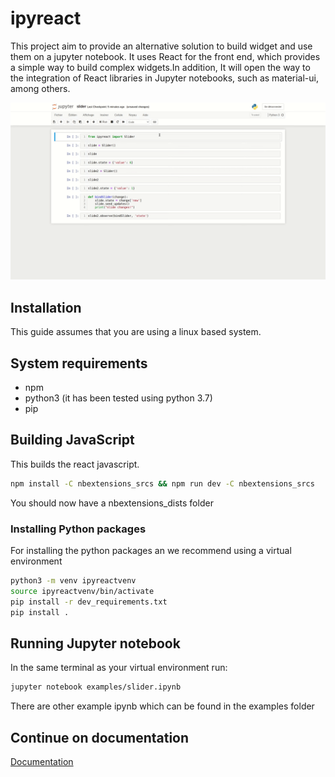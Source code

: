 # ipyreact

This project aim to provide an alternative solution to build widget and use them on a jupyter notebook.
It uses React for the front end, which provides a simple way to build complex widgets.In addition, It 
will open the way to the integration of React libraries in Jupyter notebooks, such as material-ui, among
others.

![Alt Text](slider.gif)

## Installation
This guide assumes that you are using a linux based system.

## System requirements
- npm
- python3 (it has been tested using python 3.7)
- pip

## Building JavaScript
This builds the react javascript.

```bash
npm install -C nbextensions_srcs && npm run dev -C nbextensions_srcs
```
You should now have a nbextensions_dists folder

### Installing Python packages
For installing the python packages an we recommend using a virtual environment
```bash
python3 -m venv ipyreactvenv
source ipyreactvenv/bin/activate
pip install -r dev_requirements.txt
pip install .
```

## Running Jupyter notebook
In the same terminal as your virtual environment run:

```bash
jupyter notebook examples/slider.ipynb
```

There are other example ipynb which can be found in the examples folder

## Continue on documentation
[Documentation](https://ipyreact.readthedocs.io/en/latest/)
